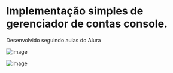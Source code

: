 # Implementação simples de gerenciador de contas console.

Desenvolvido seguindo aulas do Alura

![image](https://github.com/user-attachments/assets/31b6ecda-d0af-4b8f-9cc0-8bfb579f1434)

![image](https://github.com/user-attachments/assets/8f4c4fa6-3806-499f-b2c9-ba5ad26e5098)
